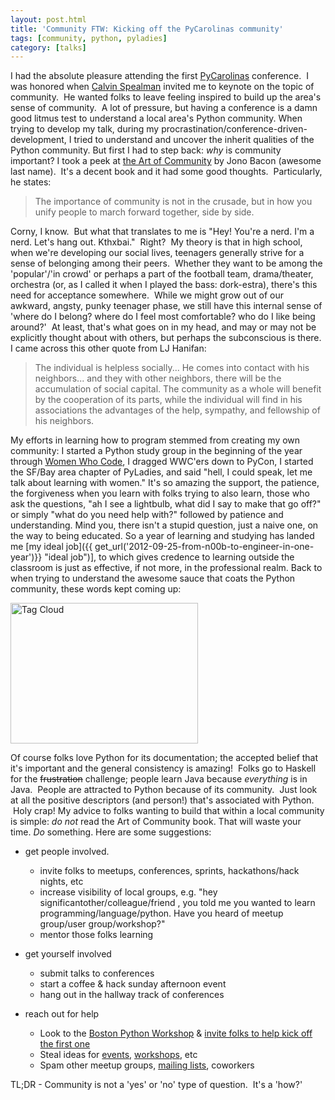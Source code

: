 ```yaml
---
layout: post.html
title: 'Community FTW: Kicking off the PyCarolinas community'
tags: [community, python, pyladies]
category: [talks]
---
```


I had the absolute pleasure attending the first [PyCarolinas][PyCarolinas] conference.  I was honored when [Calvin Spealman][Calvin] invited me to keynote on the topic of community.  He wanted folks to leave feeling inspired to build up the area's sense of community.  A lot of pressure, but having a conference is a damn good litmus test to understand a local area's Python community. When trying to develop my talk, during my procrastination/conference-driven-development, I tried to understand and uncover the inherit qualities of the Python community. But first I had to step back: *why* is community important? I took a peek at [the Art of Community][book] by Jono Bacon (awesome last name).  It's a decent book and it had some good thoughts.  Particularly, he states:

> The importance of community is not in the crusade, but in how you unify people to march forward together, side by side.

Corny, I know.  But what that translates to me is "Hey! You're a nerd. I'm a nerd. Let's hang out. Kthxbai."  Right?  My theory is that in high school, when we're developing our social lives, teenagers generally strive for a sense of belonging among their peers.  Whether they want to be among the 'popular'/'in crowd' or perhaps a part of the football team, drama/theater, orchestra (or, as I called it when I played the bass: dork-estra), there's this need for acceptance somewhere.  While we might grow out of our awkward, angsty, punky teenager phase, we still have this internal sense of 'where do I belong? where do I feel most comfortable? who do I like being around?'  At least, that's what goes on in my head, and may or may not be explicitly thought about with others, but perhaps the subconscious is there. I came across this other quote from LJ Hanifan:

> The individual is helpless socially... He comes into contact with his neighbors... and they with other neighbors, there will be the accumulation of social capital. The community as a whole will benefit by the cooperation of its parts, while the individual will find in his associations the advantages of the help, sympathy, and fellowship of his neighbors.

My efforts in learning how to program stemmed from creating my own community: I started a Python study group in the beginning of the year through [Women Who Code][WWC], I dragged WWC'ers down to PyCon, I started the SF/Bay area chapter of PyLadies, and said "hell, I could speak, let me talk about learning with women." It's so amazing the support, the patience, the forgiveness when you learn with folks trying to also learn, those who ask the questions, "ah I see a lightbulb, what did I say to make that go off?" or simply "what do you need help with?" followed by patience and understanding. Mind you, there isn't a stupid question, just a naive one, on the way to being educated. So a year of learning and studying has landed me [my ideal job]({{ get_url('2012-09-25-from-n00b-to-engineer-in-one-year')}} "ideal job")], to which gives credence to learning outside the classroom is just as effective, if not more, in the professional realm. Back to when trying to understand the awesome sauce that coats the Python community, these words kept coming up: 

<img class="inline" title="Python Tag Cloud" src="{{ get_asset('images/python_tag_cloud.png') }}" alt="Tag Cloud" width="300" height="225" />

Of course folks love Python for its documentation; the accepted belief that it's important and the general consistency is amazing!  Folks go to Haskell for the ~~frustration~~ challenge; people learn Java because *everything* is in Java.  People are attracted to Python because of its community.  Just look at all the positive descriptors (and person!) that's associated with Python.  Holy crap! My advice to folks wanting to build that within a local community is simple: *do not* read the Art of Community book. That will waste your time. *Do* something. Here are some suggestions:

*   get people involved.
    *   invite folks to meetups, conferences, sprints, hackathons/hack nights, etc
    *   increase visibility of local groups, e.g. "hey significantother/colleague/friend , you told me you wanted to learn programming/language/python. Have you heard of meetup group/user group/workshop?"
    *   mentor those folks learning

*   get yourself involved
    *   submit talks to conferences
    *   start a coffee & hack sunday afternoon event
    *   hang out in the hallway track of conferences

*   reach out for help
    *   Look to the [Boston Python Workshop][Boston] & [invite folks to help kick off the first one][invite]
    *   Steal ideas for [events][events], [workshops][workshops], etc
    *   Spam other meetup groups, [mailing lists][mailing], coworkers

TL;DR - Community is not a 'yes' or 'no' type of question.  It's a 'how?'


[PyCarolinas]: http://pycarolinas.org "PyCarolinas Site"
[Calvin]: http://twitter.com/ironfroggy "Calvin's twitter"
[book]: http://www.amazon.com/gp/product/0596156715/ref=as_li_ss_tl?ie=UTF8&camp=1789&creative=390957&creativeASIN=0596156715&linkCode=as2&tag=roglyn-20 "Amazon: The Art of Community"
[WWC]: http://meetup.com/women-who-code-sf "Women Who Code meetup group"
[Boston]: http://bostonpythonworkshop.com/clone-it/  "Boston Python Workshop"
[invite]: http://bostonpythonworkshop.com/press/ "Boston Python Workshop Press"
[events]: http://pyladies-kit.readthedocs.org/en/latest/#id1 "PyLadies Event Suggestions"
[workshops]: http://workshops.railsbridge.org/ "RailsBridge"
[mailing]: http://python.org/community/lists/ "Python.org List of Mailing Lists"